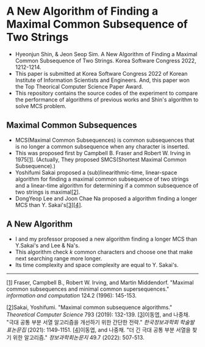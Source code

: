 # A New Algorithm of Finding a Maximal Common Subsequence of Two Strings

- Hyeonjun Shin, & Jeon Seop Sim. A New Algorithm of Finding a Maximal Common Subsequence of Two Strings. Korea Software Congress 2022, 1212-1214.
- This paper is submitted at Korea Software Congress 2022 of Korean Institute of Information Scientists and Engineers. And, this paper won the Top Theorical Computer Science Paper Award.
- This repository contains the source codes of the experiment to compare the performance of algorithms of previous works and Shin's algorithm to solve MCS problem.

## Maximal Common Subsequences
- MCS(Maximal Common Subsequences) is common subsequences that is no longer a common subsequence when any character is inserted.
- This was proposed first by Campbell B. Fraser and Robert W. Irving in 1975[[1]](https://www.sciencedirect.com/science/article/pii/S0890540196900115). (Actually, They proposed SMCS(Shortest Maximal Common Subsequence).)
- Yoshifumi Sakai proposed a (sub)linearithmic-time, linear-space algorithm for finding a maximal common subsequence of two strings and a linear-time algorithm for determining if a common subsequence of two strings is maximal[[2]](https://www.sciencedirect.com/science/article/pii/S0304397519304074).
- DongYeop Lee and Joon Chae Na proposed a algorithm finding a longer MCS than Y. Sakai's[[3]](https://www.dbpia.co.kr/pdf/pdfView.do?nodeId=NODE11035975&googleIPSandBox=false&mark=0&useDate=&ipRange=false&accessgl=Y&language=ko_KR&hasTopBanner=true)[[4]](https://www.dbpia.co.kr/pdf/pdfView.do?nodeId=NODE11100316&googleIPSandBox=false&mark=0&useDate=&ipRange=false&accessgl=Y&language=ko_KR&hasTopBanner=true).

## A New Algorithm
- I and my professor proposed a new algorithm finding a longer MCS than Y.Sakai's and Lee & Na's.
- This algorithm check _k_ common characters and choose one that make next searching range more longer.
- Its time complexity and space complexity are equal to Y. Sakai's.





---
[[1]](https://www.sciencedirect.com/science/article/pii/S0890540196900115) Fraser, Campbell B., Robert W. Irving, and Martin Middendorf. "Maximal common subsequences and minimal common supersequences." _information and computation_ 124.2 (1996): 145-153.

[[2]](https://www.sciencedirect.com/science/article/pii/S0304397519304074)Sakai, Yoshifumi. "Maximal common subsequence algorithms." _Theoretical Computer Science_ 793 (2019): 132-139.
[[3]](https://www.dbpia.co.kr/pdf/pdfView.do?nodeId=NODE11035975&googleIPSandBox=false&mark=0&useDate=&ipRange=false&accessgl=Y&language=ko_KR&hasTopBanner=true)이동엽, and 나중채. "극대 공통 부분 서열 알고리즘을 개선하기 위한 간단한 전략." _한국정보과학회 학술발표논문집_ (2021): 1149-1151.
[[4]](https://www.dbpia.co.kr/pdf/pdfView.do?nodeId=NODE11100316&googleIPSandBox=false&mark=0&useDate=&ipRange=false&accessgl=Y&language=ko_KR&hasTopBanner=true)이동엽, and 나중채. "더 긴 극대 공통 부분 서열을 찾기 위한 알고리즘." _정보과학회논문지_ 49.7 (2022): 507-513.
